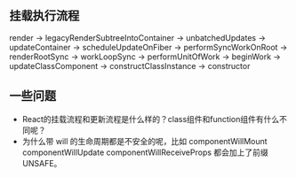 ## 挂载执行流程

render -> legacyRenderSubtreeIntoContainer -> unbatchedUpdates -> updateContainer -> scheduleUpdateOnFiber -> performSyncWorkOnRoot -> renderRootSync -> workLoopSync -> performUnitOfWork -> beginWork -> updateClassComponent -> constructClassInstance -> constructor

## 一些问题

- React的挂载流程和更新流程是什么样的？class组件和function组件有什么不同呢？
- 为什么带 will 的生命周期都是不安全的呢，比如 componentWillMount componentWillUpdate componentWillReceiveProps 都会加上了前缀 UNSAFE。
